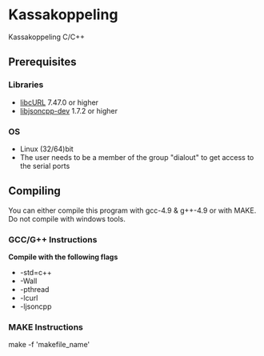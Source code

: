 # Kassakoppeling
Kassakoppeling C/C++

<h2>Prerequisites</h2>

<h3>Libraries</h3>
<ul>
<li><a href="https://curl.haxx.se/download.html">libcURL</a> 7.47.0 or higher</li>
<li><a href="https://packages.debian.org/search?keywords=libjsoncpp-dev">libjsoncpp-dev</a> 1.7.2 or higher</li>
</ul>

<h3>OS</h3> 
<ul>
<li>Linux (32/64)bit</li>
<li>The user needs to be a member of the group "dialout" to get access to the serial ports</li>
</ul>

<h2>Compiling</h2>
You can either compile this program with gcc-4.9 & g++-4.9 or with MAKE.
<br>Do not compile with windows tools.

<h3>GCC/G++ Instructions</h3>
<b>Compile with the following flags</b>
<ul>
<li>-std=c++</li>
<li>-Wall</li>
<li>-pthread</li>
<li>-lcurl</li>
<li>-ljsoncpp</li>
</ul>


<h3>MAKE Instructions</h3>
make -f 'makefile_name'
